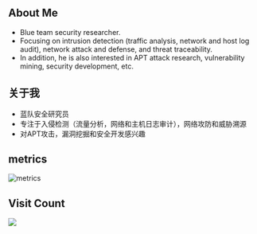 ## About Me

- Blue team security researcher.
- Focusing on intrusion detection (traffic analysis, network and host log audit), network attack and defense, and threat traceability. 
- In addition, he is also interested in APT attack research, vulnerability mining, security development, etc.

## 关于我

- 蓝队安全研究员
- 专注于入侵检测（流量分析，网络和主机日志审计），网络攻防和威胁溯源
- 对APT攻击，漏洞挖掘和安全开发感兴趣

## metrics

![metrics](https://metrics.lecoq.io/leezp?template=classic&base.header=0&base.activity=0&base.community=0&base.repositories=0&base.metadata=0&isocalendar=1&isocalendar.duration=full-year&config.timezone=Asia%2FShanghai)

## Visit Count

![](https://profile-counter.glitch.me/leezp/count.svg)
